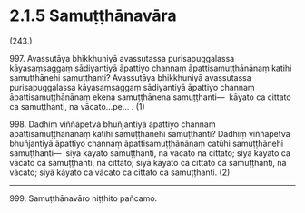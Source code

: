 # 2.1.5 Samuṭṭhānavāra

(243.)

997\. Avassutāya bhikkhuniyā avassutassa purisapuggalassa kāyasaṃsaggaṃ sādiyantiyā āpattiyo channaṃ āpattisamuṭṭhānānaṃ katihi samuṭṭhānehi samuṭṭhanti? Avassutāya bhikkhuniyā avassutassa purisapuggalassa kāyasaṃsaggaṃ sādiyantiyā āpattiyo channaṃ āpattisamuṭṭhānānaṃ ekena samuṭṭhānena samuṭṭhanti—  kāyato ca cittato ca samuṭṭhanti, na vācato…pe… . (1)

998\. Dadhiṃ viññāpetvā bhuñjantiyā āpattiyo channaṃ āpattisamuṭṭhānānaṃ katihi samuṭṭhānehi samuṭṭhanti? Dadhiṃ viññāpetvā bhuñjantiyā āpattiyo channaṃ āpattisamuṭṭhānānaṃ catūhi samuṭṭhānehi samuṭṭhanti—  siyā kāyato samuṭṭhanti, na vācato na cittato; siyā kāyato ca vācato ca samuṭṭhanti, na cittato; siyā kāyato ca cittato ca samuṭṭhanti, na vācato; siyā kāyato ca vācato ca cittato ca samuṭṭhanti. (2)

---

999\. Samuṭṭhānavāro niṭṭhito pañcamo.
